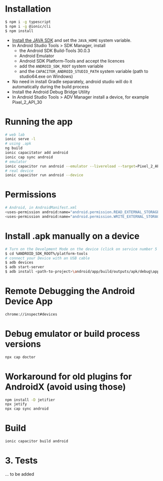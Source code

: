 # Installation

```bash
$ npm i -g typescript
$ npm i -g @ionic/cli
$ npm install
```
* [Install the JAVA SDK](https://www.oracle.com/java/technologies/downloads/#java8-windows) and set the ``JAVA_HOME`` system variable.
* In Android Studio Tools > SDK Manager, install
  * the Android SDK Build-Tools 30.0.3
  * Android Emulator
  * Android SDK Platform-Tools and accept the licences
  * add the ``ANDROID_SDK_ROOT`` system variable
  * and the ``CAPACITOR_ANDROID_STUDIO_PATH`` system variable (path to studio64.exe on Windows)
* No need in install Gradle separately, android studio will do it automatically during the build process
* Install the Android Debug Bridge Utility
* In Android Studio Tools > ADV Manager install a device, for example Pixel_2_API_30

# Running the app

```bash
# web lab 
ionic serve -l
# using .apk
ng build
ionic capacitator add android
ionic cap sync android
# emulator 
ionic capacitor run android --emulator --livereload --target=Pixel_2_API_30  --host=0.0.0.0 --address=localhost
# real device
ionic capacitor run android --device
```

# Permissions
```bash
# Android, in AndroidManifest.xml
<uses-permission android:name="android.permission.READ_EXTERNAL_STORAGE" />
<uses-permission android:name="android.permission.WRITE_EXTERNAL_STORAGE" />
```

# Install .apk manually on a device
```bash
# Turn on the Develpment Mode on the device (click on service number 5 times) and enable USB transfer
$ cd %ANDROID_SDK_ROOT%/platform-tools
# connect your Device with an USB cable
$ adb devices
$ adb start-server
$ adb install <path-to-project>\android/app/build/outputs/apk/debug\app-debug.apk
```
# Remote Debugging the Android Device App
```bash
chrome://inspect#devices
```


# Debug emulator or build process versions
```bash
npx cap doctor
```

# Workaround for old plugins for AndroidX (avoid using those)
```bash
npm install -D jetifier
npx jetify
npx cap sync android
```

# Build
```bash 
ionic capacitor build android
```

# 3. Tests
... to be added
